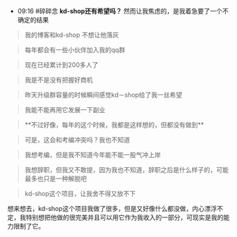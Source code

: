 - 09:16 #碎碎念 **kd-shop还有希望吗？**
	然而让我焦虑的，是我着急要了一个不确定的结果

> 我的博客和kd-shop 不想让他落灰

> 每年都会有一些小伙伴加入我的qq群

> 现在已经累计到200多人了

> 我是不是没有把握好商机

> 昨天升级群容量的时候瞬间感觉kd－shop给了我一丝希望

> 我能不能再用它发展一下副业

> \*\*不过好像，每年的这个时候，我都是这样想的，但都没有做到\*\*

> 可是，这会和考编冲突吗？我也不知道

> 我想考编，但是我不知道今年能不能一股气冲上岸

> 我想辞职，但我又不敢提，因为我也不知道，辞职之后是什么样子的，可能最多也只是一种解脱吧

> kd-shop这个项目，让我舍不得又放不下

想来想去，kd-shop这个项目我做了很多，但是又好像什么都没做，内心漂浮不定，我特别想把他做的很完美并且可以用它作为我收入的一部分，可现实是我的能力限制了它。


